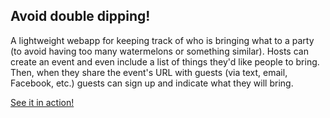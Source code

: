## Avoid double dipping!

A lightweight webapp for keeping track of who is bringing what to a party (to avoid having too many watermelons or something similar). Hosts can create an event and even include a list of things they'd like people to bring. Then, when they share the event's URL with guests (via text, email, Facebook, etc.) guests can sign up and indicate what they will bring.

[See it in action!](http://jasonverber.github.io/too-many/)
